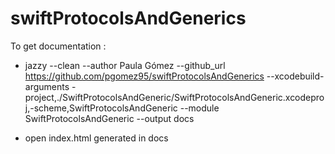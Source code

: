 # swiftProtocolsAndGenerics


To get documentation :

  - jazzy --clean --author Paula Gómez --github_url https://github.com/pgomez95/swiftProtocolsAndGenerics --xcodebuild-arguments -project,./SwiftProtocolsAndGeneric/SwiftProtocolsAndGeneric.xcodeproj,-scheme,SwiftProtocolsAndGeneric --module SwiftProtocolsAndGeneric --output docs
  
  - open index.html generated in docs
